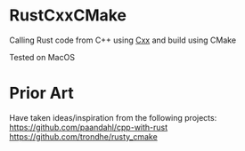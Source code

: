 # RustCxxCMake

Calling Rust code from C++ using [Cxx](https://github.com/dtolnay/cxx) and build using CMake

Tested on MacOS

# Prior Art

Have taken ideas/inspiration from the following projects:
https://github.com/paandahl/cpp-with-rust
https://github.com/trondhe/rusty_cmake



